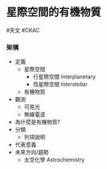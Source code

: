 # 星際空間的有機物質
#天文 #CKAC

### 架構
- 定義
	- 星際空間
		- 行星際空間 Interplanetary
		- 恆星際空間 *Interstellar*
	- 有機物質
- 觀測
	- 可見光
	- 無線電波
- 為什麼是有機物質?
- 分類
	- 列項說明
- 代表意義
- 未來方向/趨勢
	- 太空化學 Astrochemistry
